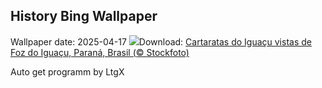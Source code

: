 ## History Bing Wallpaper
Wallpaper date: 2025-04-17
![](https://www.bing.com/th?id=OHR.FozdoIguacu2025_PT-BR5499701871_UHD.jpg&w=1000)Download: [Cartaratas do Iguaçu vistas de Foz do Iguaçu, Paraná, Brasil (© Stockfoto)](https://www.bing.com/th?id=OHR.FozdoIguacu2025_PT-BR5499701871_UHD.jpg)

Auto get programm by LtgX
